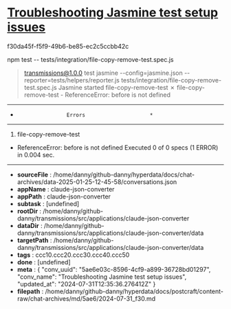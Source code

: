 # [Troubleshooting Jasmine test setup issues](https://claude.ai/chat/5ae6e03c-8596-4cf9-a899-36728bd01297)

f30da45f-f5f9-49b6-be85-ec2c5ccbb42c

npm test -- tests/integration/file-copy-remove-test.spec.js
> transmissions@1.0.0 test
> jasmine --config=jasmine.json --reporter=tests/helpers/reporter.js tests/integration/file-copy-remove-test.spec.js
Jasmine started
  file-copy-remove-test
    ✗ file-copy-remove-test
      - ReferenceError: before is not defined
**************************************************
*                     Errors                     *
**************************************************
1) file-copy-remove-test
  - ReferenceError: before is not defined
Executed 0 of 0 specs (1 ERROR) in 0.004 sec.

---

* **sourceFile** : /home/danny/github-danny/hyperdata/docs/chat-archives/data-2025-01-25-12-45-58/conversations.json
* **appName** : claude-json-converter
* **appPath** : claude-json-converter
* **subtask** : [undefined]
* **rootDir** : /home/danny/github-danny/transmissions/src/applications/claude-json-converter
* **dataDir** : /home/danny/github-danny/transmissions/src/applications/claude-json-converter/data
* **targetPath** : /home/danny/github-danny/transmissions/src/applications/claude-json-converter/data
* **tags** : ccc10.ccc20.ccc30.ccc40.ccc50
* **done** : [undefined]
* **meta** : {
  "conv_uuid": "5ae6e03c-8596-4cf9-a899-36728bd01297",
  "conv_name": "Troubleshooting Jasmine test setup issues",
  "updated_at": "2024-07-31T12:35:36.276412Z"
}
* **filepath** : /home/danny/github-danny/hyperdata/docs/postcraft/content-raw/chat-archives/md/5ae6/2024-07-31_f30.md